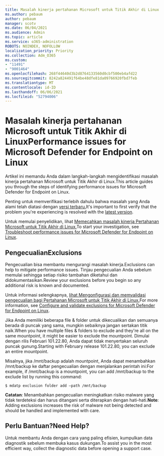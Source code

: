 ```yaml
---
title: Masalah kinerja pertahanan Microsoft untuk Titik Akhir di Linux
ms.author: pebaum
author: pebaum
manager: scotv
ms.date: 06/04/2021
ms.audience: Admin
ms.topic: article
ms.service: o365-administration
ROBOTS: NOINDEX, NOFOLLOW
localization_priority: Priority
ms.collection: Adm_O365
ms.custom:
- "11491"
- "9001464"
ms.openlocfilehash: 268f44640d3b2d8764133560d0cbf500eb4afd22
ms.sourcegitcommit: 8242a824491f64be48dfe81da09766920fbd7feb
ms.translationtype: MT
ms.contentlocale: id-ID
ms.lasthandoff: 06/06/2021
ms.locfileid: "52794006"
---
```

# <a name="performance-issues-for-microsoft-defender-for-endpoint-on-linux"></a><span data-ttu-id="5a8f5-102">Masalah kinerja pertahanan Microsoft untuk Titik Akhir di Linux</span><span class="sxs-lookup"><span data-stu-id="5a8f5-102">Performance issues for Microsoft Defender for Endpoint on Linux</span></span>

<span data-ttu-id="5a8f5-103">Artikel ini memandu Anda dalam langkah-langkah mengidentifikasi masalah kinerja pertahanan Microsoft untuk Titik Akhir di Linux.</span><span class="sxs-lookup"><span data-stu-id="5a8f5-103">This article guides you through the steps of identifying performance issues for Microsoft Defender for Endpoint on Linux.</span></span>

<span data-ttu-id="5a8f5-104">Penting untuk memverifikasi terlebih dahulu bahwa masalah yang Anda alami telah diatasi dengan [versi terbaru.](/microsoft-365/security/defender-endpoint/linux-whatsnew)</span><span class="sxs-lookup"><span data-stu-id="5a8f5-104">It's important to first verify that the problem you're experiencing is resolved with the [latest version](/microsoft-365/security/defender-endpoint/linux-whatsnew).</span></span> 

<span data-ttu-id="5a8f5-105">Untuk memulai penyelidikan, lihat [Memecahkan masalah kinerja Pertahanan Microsoft untuk Titik Akhir di Linux.](/microsoft-365/security/defender-endpoint/linux-support-perf)</span><span class="sxs-lookup"><span data-stu-id="5a8f5-105">To start your investigation, see [Troubleshoot performance issues for Microsoft Defender for Endpoint on Linux](/microsoft-365/security/defender-endpoint/linux-support-perf).</span></span>

## <a name="exclusions"></a><span data-ttu-id="5a8f5-106">Pengecualian</span><span class="sxs-lookup"><span data-stu-id="5a8f5-106">Exclusions</span></span>

<span data-ttu-id="5a8f5-107">Pengecualian bisa membantu mengurangi masalah kinerja.</span><span class="sxs-lookup"><span data-stu-id="5a8f5-107">Exclusions can help to mitigate performance issues.</span></span> <span data-ttu-id="5a8f5-108">Tinjau pengecualian Anda sebelum memulai sehingga setiap risiko tambahan diketahui dan didokumentasikan.</span><span class="sxs-lookup"><span data-stu-id="5a8f5-108">Review your exclusions before you begin so any additional risk is known and documented.</span></span>

<span data-ttu-id="5a8f5-109">Untuk informasi selengkapnya, [lihat Mengonfigurasi dan memvalidasi pengecualian bagi Pertahanan Microsoft untuk Titik Akhir di Linux.](/microsoft-365/security/defender-endpoint/linux-exclusions)</span><span class="sxs-lookup"><span data-stu-id="5a8f5-109">For more information, see [Configure and validate exclusions for Microsoft Defender for Endpoint on Linux](/microsoft-365/security/defender-endpoint/linux-exclusions).</span></span>

<span data-ttu-id="5a8f5-110">Jika Anda memiliki beberapa file & folder untuk dikecualikan dan semuanya berada di puncak yang sama, mungkin sebaiknya jangan sertakan titik naik.</span><span class="sxs-lookup"><span data-stu-id="5a8f5-110">When you have multiple files & folders to exclude and they're all on the same mountpoint, it might be easier to exclude the mountpoint.</span></span> <span data-ttu-id="5a8f5-111">Dimulai dengan rilis Februari 101.22.80, Anda dapat tidak menyertakan seluruh puncak gunung.</span><span class="sxs-lookup"><span data-stu-id="5a8f5-111">Starting with February release 101.22.80, you can exclude an entire mountpoint.</span></span>

<span data-ttu-id="5a8f5-112">Misalnya, jika /mnt/backup adalah mountpoint, Anda dapat menambahkan /mnt/backup ke daftar pengecualian dengan menjalankan perintah ini:</span><span class="sxs-lookup"><span data-stu-id="5a8f5-112">For example, if /mnt/backup is a mountpoint, you can add /mnt/backup to the exclude list by running this command:</span></span>

`$ mdatp exclusion folder add –path /mnt/backup`

<span data-ttu-id="5a8f5-113">**Catatan**: Menambahkan pengecualian meningkatkan risiko malware yang tidak terdeteksi dan harus ditangani serta diterapkan dengan hati-hati.</span><span class="sxs-lookup"><span data-stu-id="5a8f5-113">**Note**: Adding exclusions increases the risk of malware not being detected and should be handled and implemented with care.</span></span>

## <a name="need-help"></a><span data-ttu-id="5a8f5-114">Perlu Bantuan?</span><span class="sxs-lookup"><span data-stu-id="5a8f5-114">Need Help?</span></span>

<span data-ttu-id="5a8f5-115">Untuk membantu Anda dengan cara yang paling efisien, kumpulkan data diagnostik sebelum membuka kasus dukungan.</span><span class="sxs-lookup"><span data-stu-id="5a8f5-115">To assist you in the most efficient way, collect the diagnostic data before opening a support case.</span></span>
